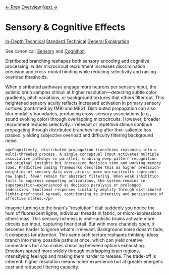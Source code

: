 <link rel="stylesheet" href="../assets/css/tabs.css">
<script src="../assets/js/tabstate.js"></script>

<div class="navline">
  <a data-nav href="./distributed-pathway-model.md">← Prev</a>
  <a data-nav href="../index.md">Overview</a>
  <a data-nav href="./stimming-reactive-loops.md">Next →</a>
</div>

# Sensory & Cognitive Effects

<div class="tabset">
  <div class="tab-choices">
    <a href="#" data-tab="tab-tech">In-Depth Technical</a>
    <a href="#" data-tab="tab-std">Standard Technical</a>
    <a href="#" data-tab="tab-gen">General Explanation</a>
  </div>

  <div id="tab-tech" class="tab-panel">
    <p class="note">
      See canonical: <a href="../higher-resolution-hypothesis.md#sensory-and-perceptual-consequences">Sensory</a> and
      <a href="../higher-resolution-hypothesis.md#cognitive-and-decision-making-consequences">Cognition</a>.
    </p>
    <p>Distributed branching reshapes both sensory encoding and cognitive processing: wider microcircuit recruitment increases discrimination precision and cross-modal binding while reducing selectivity and raising overload thresholds.</p>
  </div>

  <div id="tab-std" class="tab-panel">
    <p>When distributed pathways engage more neurons per sensory input, the autistic brain samples stimuli at higher resolution—detecting subtle color gradients, pitch variations, or background textures that others filter out. This heightened sensory acuity reflects increased activation in primary sensory cortices (confirmed by fMRI and MEG). Distributed propagation can also blur modality boundaries, producing cross-sensory associations (e.g., sound evoking color) through overlapping microcircuits. However, broader recruitment reduces selectivity: irrelevant or repetitive stimuli continue propagating through distributed branches long after their salience has passed, yielding subjective overload and difficulty filtering background noise.</p>

    <p>Cognitively, distributed propagation transforms reasoning into a multi-threaded process. A single conceptual input activates multiple associative pathways in parallel, enabling deep pattern recognition and original insights but increasing decision time and working memory load. Predictive coding frameworks describe this as higher precision-weighting of sensory data over priors: more microcircuits represent raw input, fewer remain for abstract filtering. When weak inhibition fails to suppress competing activations, the system remains in superposition—experienced as decision paralysis or prolonged indecision. Emotional responses similarly amplify through distributed limbic-prefrontal spread, contributing to intensity and persistence of affective states.</p>
  </div>

  <div id="tab-gen" class="tab-panel">
    <p>Imagine turning up the brain's "resolution" dial: suddenly you notice the hum of fluorescent lights, individual threads in fabric, or micro-expressions others miss. This sensory richness is real—autistic brains activate more circuits per input, capturing finer detail. But with more channels open, it becomes harder to ignore what's irrelevant. Background noise doesn't fade; it competes for attention. This same architecture reshapes thinking: ideas branch into many possible paths at once, which can yield creative connections but also makes choosing between options exhausting. Emotions spread more widely through overlapping brain regions, intensifying feelings and making them harder to release. The trade-off is inherent: higher resolution means richer experience but at greater energetic cost and reduced filtering capacity.</p>
  </div>
</div>
